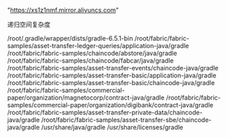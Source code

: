 "https://xs1z1nmf.mirror.aliyuncs.com"

递归空间复杂度

/root/.gradle/wrapper/dists/gradle-6.5.1-bin
/root/fabric/fabric-samples/asset-transfer-ledger-queries/application-java/gradle
/root/fabric/fabric-samples/chaincode/abstore/java/gradle
/root/fabric/fabric-samples/chaincode/fabcar/java/gradle
/root/fabric/fabric-samples/asset-transfer-events/chaincode-java/gradle
/root/fabric/fabric-samples/asset-transfer-basic/application-java/gradle
/root/fabric/fabric-samples/asset-transfer-basic/chaincode-java/gradle
/root/fabric/fabric-samples/commercial-paper/organization/magnetocorp/contract-java/gradle
/root/fabric/fabric-samples/commercial-paper/organization/digibank/contract-java/gradle
/root/fabric/fabric-samples/asset-transfer-private-data/chaincode-java/gradle
/root/fabric/fabric-samples/asset-transfer-sbe/chaincode-java/gradle
/usr/share/java/gradle
/usr/share/licenses/gradle